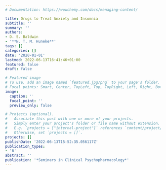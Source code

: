 ```yaml
---
# Documentation: https://wowchemy.com/docs/managing-content/

title: Drugs to Treat Anxiety and Insomnia
subtitle: ''
summary: ''
authors:
- D. S. Baldwin
- '**N. T. M. Huneke**'
tags: []
categories: []
date: '2020-01-01'
lastmod: 2022-06-13T16:41:46+01:00
featured: false
draft: false

# Featured image
# To use, add an image named `featured.jpg/png` to your page's folder.
# Focal points: Smart, Center, TopLeft, Top, TopRight, Left, Right, BottomLeft, Bottom, BottomRight.
image:
  caption: ''
  focal_point: ''
  preview_only: false

# Projects (optional).
#   Associate this post with one or more of your projects.
#   Simply enter your project's folder or file name without extension.
#   E.g. `projects = ["internal-project"]` references `content/project/deep-learning/index.md`.
#   Otherwise, set `projects = []`.
projects: []
publishDate: '2022-06-13T15:52:35.056117Z'
publication_types:
- '6'
abstract: ''
publication: '*Seminars in Clinical Psychopharmacology*'
---
```

